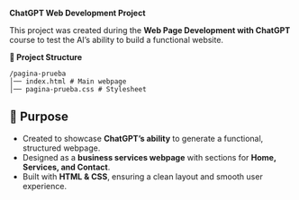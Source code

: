 **ChatGPT Web Development Project**

This project was created during the **Web Page Development with ChatGPT** course to test the AI’s ability to build a functional website.

**📂 Project Structure**
```
/pagina-prueba
│── index.html # Main webpage
│── pagina-prueba.css # Stylesheet
```
## **🚀 Purpose**
- Created to showcase **ChatGPT’s ability** to generate a functional, structured webpage.
- Designed as a **business services webpage** with sections for **Home, Services, and Contact**.
- Built with **HTML & CSS**, ensuring a clean layout and smooth user experience.
